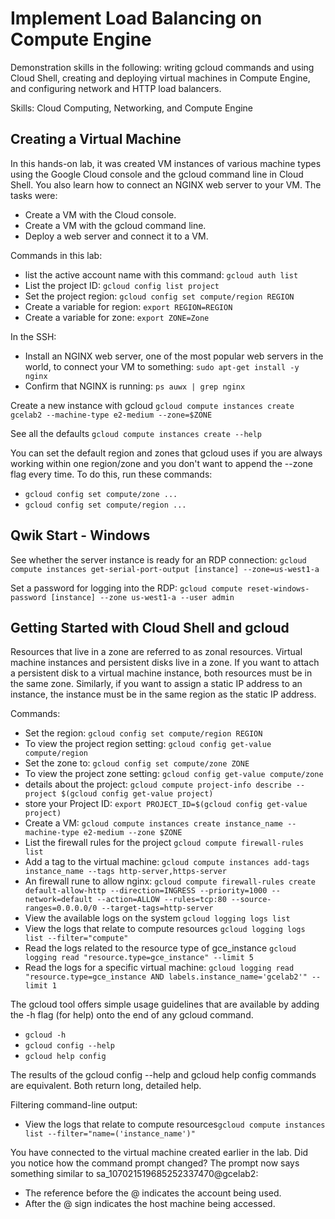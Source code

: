 # Implement Load Balancing on Compute Engine
Demonstration skills in the following: writing gcloud commands and using Cloud Shell, creating and deploying virtual machines in Compute Engine, and configuring network and HTTP load balancers.

Skills: Cloud Computing, Networking, and Compute Engine

## Creating a Virtual Machine
In this hands-on lab, it was created VM instances of various machine types using the Google Cloud console and the gcloud command line in Cloud Shell. You also learn how to connect an NGINX web server to your VM. The tasks were: 
- Create a VM with the Cloud console.
- Create a VM with the gcloud command line.
- Deploy a web server and connect it to a VM.

Commands in this lab:
- list the active account name with this command: ```gcloud auth list```
- List the project ID: ```gcloud config list project```
- Set the project region: ```gcloud config set compute/region REGION```
- Create a variable for region: ```export REGION=REGION```
- Create a variable for zone: ```export ZONE=Zone```


In the SSH:
- Install an NGINX web server, one of the most popular web servers in the world, to connect your VM to something: ```sudo apt-get install -y nginx```
- Confirm that NGINX is running: ```ps auwx | grep nginx```


Create a new instance with gcloud ```gcloud compute instances create gcelab2 --machine-type e2-medium --zone=$ZONE ```

See all the defaults ```gcloud compute instances create --help```


You can set the default region and zones that gcloud uses if you are always working within one region/zone and you don't want to append the --zone flag every time. To do this, run these commands:
- ```gcloud config set compute/zone ...```
- ```gcloud config set compute/region ...```

## Qwik Start - Windows
See whether the server instance is ready for an RDP connection: ```gcloud compute instances get-serial-port-output [instance] --zone=us-west1-a```

Set a password for logging into the RDP: ```gcloud compute reset-windows-password [instance] --zone us-west1-a --user admin```

## Getting Started with Cloud Shell and gcloud
Resources that live in a zone are referred to as zonal resources. Virtual machine instances and persistent disks live in a zone. If you want to attach a persistent disk to a virtual machine instance, both resources must be in the same zone. Similarly, if you want to assign a static IP address to an instance, the instance must be in the same region as the static IP address.

Commands:
- Set the region: `gcloud config set compute/region REGION`
- To view the project region setting: `gcloud config get-value compute/region`
- Set the zone to: `gcloud config set compute/zone ZONE`
- To view the project zone setting: `gcloud config get-value compute/zone`
- details about the project: `gcloud compute project-info describe --project $(gcloud config get-value project)`
- store your Project ID: `export PROJECT_ID=$(gcloud config get-value project)`
- Create a VM: `gcloud compute instances create instance_name --machine-type e2-medium --zone $ZONE`
- List the firewall rules for the project `gcloud compute firewall-rules list`
- Add a tag to the virtual machine: `gcloud compute instances add-tags instance_name --tags http-server,https-server`
- An firewall rune to allow nginx: `gcloud compute firewall-rules create default-allow-http --direction=INGRESS --priority=1000 --network=default --action=ALLOW --rules=tcp:80 --source-ranges=0.0.0.0/0 --target-tags=http-server`
- View the available logs on the system `gcloud logging logs list`
- View the logs that relate to compute resources `gcloud logging logs list --filter="compute"`
- Read the logs related to the resource type of gce_instance `gcloud logging read "resource.type=gce_instance" --limit 5`
- Read the logs for a specific virtual machine: `gcloud logging read "resource.type=gce_instance AND labels.instance_name='gcelab2'" --limit 1`

The gcloud tool offers simple usage guidelines that are available by adding the -h flag (for help) onto the end of any gcloud command.
- `gcloud -h`
- `gcloud config --help`
- `gcloud help config`

The results of the gcloud config --help and gcloud help config commands are equivalent. Both return long, detailed help.


Filtering command-line output:
- View the logs that relate to compute resources`gcloud compute instances list --filter="name=('instance_name')"`

You have connected to the virtual machine created earlier in the lab. Did you notice how the command prompt changed?
The prompt now says something similar to sa_107021519685252337470@gcelab2:
- The reference before the @ indicates the account being used.
- After the @ sign indicates the host machine being accessed.
